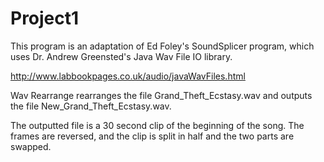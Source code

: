 Project1
======

This program is an adaptation of  Ed Foley's SoundSplicer program,
which uses Dr. Andrew Greensted's Java Wav File IO library.

http://www.labbookpages.co.uk/audio/javaWavFiles.html

Wav Rearrange rearranges the file Grand_Theft_Ecstasy.wav and 
outputs the file New_Grand_Theft_Ecstasy.wav. 

The outputted file is a 30 second clip of the beginning of the
song. The frames are reversed, and the clip is split in half and
the two parts are swapped.
